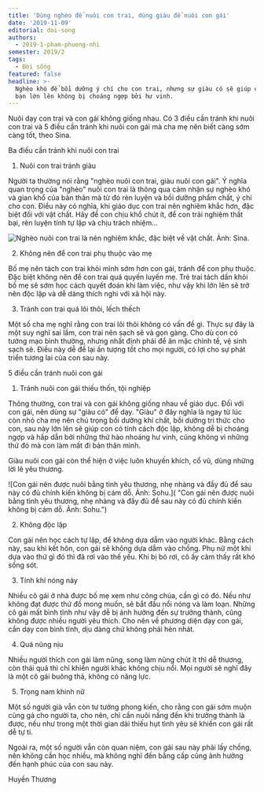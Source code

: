 ```yaml
---
title: 'Dùng nghèo để nuôi con trai, dùng giàu để nuôi con gái'
date: '2019-11-09'
editorial: doi-song
authors:
  - 2019-1-pham-phuong-nhi
semester: 2019/2
tags:
  - Đời sống
featured: false
headline: >-
  Nghèo khó để bồi dưỡng ý chí cho con trai, nhưng sự giàu có sẽ giúp con gái
  bạn lớn lên không bị choáng ngợp bởi hư vinh.
---
```

Nuôi dạy con trai và con gái không giống nhau. Có 3 điều cần tránh khi nuôi con trai và 5 điều cần tránh khi nuôi con gái mà cha mẹ nên biết càng sớm càng tốt, theo Sina.



Ba điều cần tránh khi nuôi con trai



1. Nuôi con trai tránh giàu



Người ta thường nói rằng "nghèo nuôi con trai, giàu nuôi con gái".  Ý nghĩa quan trọng của "nghèo" nuôi con trai là thông qua cảm nhận sự nghèo khó và gian khổ của bản thân mà từ đó rèn luyện và bồi dưỡng phẩm chất, ý chí cho con. Điều này có nghĩa, khi giáo dục con trai nên nghiêm khắc hơn, đặc biệt đối với vật chất. Hãy để con chịu khổ chút ít, để con trải nghiệm thất bại, rèn luyện tính tự lập và chịu trách nhiệm...

![Nghèo nuôi con trai là nên nghiêm khắc, đặc biệt về vật chất. Ảnh: Sina.](https://ucarecdn.com/2234d09b-30e1-433f-80e2-b5e5b9db4355/ "Nghèo nuôi con trai là nên nghiêm khắc, đặc biệt về vật chất. Ảnh: Sina.")

2. Không nên để con trai phụ thuộc vào mẹ



Bố mẹ nên tách con trai khỏi mình sớm hơn con gái, tránh để con phụ thuộc. Đặc biệt không nên để con trai quá quyến luyến mẹ. Trẻ trai tách dần khỏi bố mẹ sẽ sớm học cách quyết đoán khi làm việc, như vậy khi lớn lên sẽ trở nên độc lập và dễ dàng thích nghi với xã hội này.



3. Tránh con trai quá lôi thôi, lếch thếch



Một số cha mẹ nghĩ rằng con trai lôi thôi không có vấn đề gì. Thực sự đây là một suy nghĩ sai lầm, con trai nên sạch sẽ và gọn gàng. Cho dù con có tướng mạo bình thường, nhưng nhất định phải để ăn mặc chỉnh tề, vệ sinh sạch sẽ. Điều này dễ để lại ấn tượng tốt cho mọi người, có lợi cho sự phát triển tương lai của con sau này.



5 điều cần tránh nuôi con gái



1. Tránh nuôi con gái thiếu thốn, tội nghiệp



Thông thường, con trai và con gái không giống nhau về giáo dục. Đối với con gái, nên dùng sự "giàu có" để dạy. "Giàu" ở đây nghĩa là ngay từ lúc còn nhỏ cha mẹ nên chú trọng bồi dưỡng khí chất, bồi dưỡng tri thức cho con, sau này lớn lên sẽ giúp con có tính cách độc lập, không dễ bị choáng ngợp và hấp dẫn bởi những thứ hào nhoáng hư vinh, cũng không vì những thứ đó mà con làm mất đi bản thân mình.



Giàu nuôi con gái còn thể hiện ở việc luôn khuyến khích, cổ vũ, dùng những lời lẽ yêu thương.

![Con gái nên được nuôi bằng tình yêu thương, nhẹ nhàng và đầy đủ để sau này có đủ chính kiến không bị cám dỗ. Ảnh: Sohu.]( "Con gái nên được nuôi bằng tình yêu thương, nhẹ nhàng và đầy đủ để sau này có đủ chính kiến không bị cám dỗ. Ảnh: Sohu.")

2. Không độc lập



Con gái nên học cách tự lập, để không dựa dẫm vào người khác. Bằng cách này, sau khi kết hôn, con gái sẽ không dựa dẫm vào chồng. Phụ nữ một khi dựa vào thứ gì đó thì đã rơi vào thế yếu. Khi bị bỏ rơi, cô ấy cảm thấy rất khó sống sót. 



3. Tính khí nóng nảy



Nhiều cô gái ở nhà được bố mẹ xem như công chúa, cần gì có đó. Nếu như không đạt được thứ đồ mong muốn, sẽ bắt đầu nổi nóng và làm loạn. Những cô gái mất bình tĩnh như vậy dễ bị ảnh hưởng đến sự trưởng thành, cũng không được nhiều người yêu thích. Cho nên về phương diện dạy con gái, cần dạy con bình tĩnh, dịu dàng chứ không phải hèn nhát.



4. Quá nũng nịu



Nhiều người thích con gái làm nũng, song làm nũng chút ít thì dễ thương, còn thái quá thì chỉ khiến người khác không chịu nổi. Mọi người sẽ nghĩ đây là một cô gái buông thả, không có năng lực.



5. Trọng nam khinh nữ



Một số người già vẫn còn tư tưởng phong kiến, cho rằng con gái sớm muộn cũng gả cho người ta, cho nên, chỉ cần nuôi nấng đến khi trưởng thành là được, nếu như trong một thời gian dài thiếu hụt tình yêu sẽ khiến con gái rất dễ tự ti.



Ngoài ra, một số người vẫn còn quan niệm, con gái sau này phải lấy chồng, nên không cần học nhiều, mà không nghĩ đến bằng cấp cũng ảnh hưởng đến hạnh phúc của con sau này.



Huyền Thương

